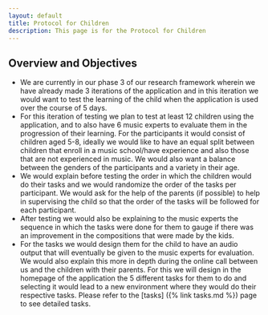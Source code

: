 ```yaml
---
layout: default
title: Protocol for Children 
description: This page is for the Protocol for Children
---
```


## Overview and Objectives
- We are currently in our phase 3 of our research framework wherein we have already made 3 iterations of the application and in this iteration we would want to test the learning of the child when the application is used over the course of 5 days.
- For this iteration of testing we plan to test at least 12 children using the application, and to also have 6 music experts to evaluate them in the progression of their learning. For the participants it would consist of children aged 5-8, ideally we would like to have an equal split between children that enroll in a music school/have experience and also those that are not experienced in music. We would also want a balance between the genders of the participants and a variety in their age.
- We would explain before testing the order in which the children would do their tasks and we would randomize the order of the tasks per participant. We would ask for the help of the parents (if possible) to help in supervising the child so that the order of the tasks will be followed for each participant.
- After testing we would also be explaining to the music experts the sequence in which the tasks were done for them to gauge if there was an improvement in the compositions that were made by the kids.
- For the tasks we would design them for the child to have an audio output that will eventually be given to the music experts for evaluation. We would also explain this more in depth during the online call between us and the children with their parents. For this we will design in the homepage of the application the 5 different tasks for them to do and selecting it would lead to a new environment where they would do their respective tasks. Please refer to the [tasks] ({% link tasks.md %}) page to see detailed tasks.
